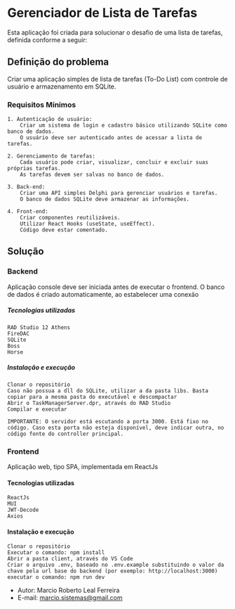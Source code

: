 # Gerenciador de Lista de Tarefas

Esta aplicação foi criada para solucionar o desafio de uma lista de tarefas, definida conforme a seguir:

## Definição do problema

Criar uma aplicação simples de lista de tarefas (To-Do List) com controle de usuário e armazenamento em SQLite.

### Requisitos Mínimos

    1. Autenticação de usuário:
        Criar um sistema de login e cadastro básico utilizando SQLite como banco de dados.
        O usuário deve ser autenticado antes de acessar a lista de tarefas.

    2. Gerenciamento de tarefas:
        Cada usuário pode criar, visualizar, concluir e excluir suas próprias tarefas.
        As tarefas devem ser salvas no banco de dados.

    3. Back-end:
        Criar uma API simples Delphi para gerenciar usuários e tarefas.
        O banco de dados SQLite deve armazenar as informações.

    4. Front-end:
        Criar componentes reutilizáveis.
        Utilizar React Hooks (useState, useEffect).
        Código deve estar comentado.

## Solução

### Backend

Aplicação console deve ser iniciada antes de executar o frontend. O banco de dados é criado automaticamente, ao estabelecer uma conexão

##### Tecnologias utilizadas

    RAD Studio 12 Athens
    FireDAC
    SQLite
    Boss
    Horse

##### Instalação e execução

    Clonar o repositório
    Caso não possua a dll do SQLite, utilizar a da pasta libs. Basta copiar para a mesma pasta do executável e descompactar
    Abrir o TaskManagerServer.dpr, através do RAD Studio
    Compilar e executar
    
    IMPORTANTE: O servidor está escutando a porta 3000. Está fixo no código. Caso esta porta não esteja disponível, deve indicar outra, no código fonte do controller principal.

### Frontend

Aplicação web, tipo SPA, implementada em ReactJs

#### Tecnologias utilizadas

    ReactJs
    MUI
    JWT-Decode
    Axios

#### Instalação e execução

    Clonar o repositório
    Executar o comando: npm install
    Abrir a pasta client, através do VS Code
    Criar o arquivo .env, baseado no .env.example substituindo o valor da chave pela url base do backend (por exemplo: http://localhost:3000)
    executar o comando: npm run dev

* Autor: Marcio Roberto Leal Ferreira
* E-mail: marcio.sistemas@gmail.com
